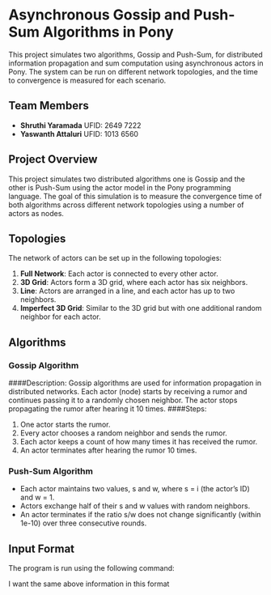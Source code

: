 # Asynchronous Gossip and Push-Sum Algorithms in Pony

This project simulates two algorithms, Gossip and Push-Sum, for distributed information propagation and sum computation using asynchronous actors in Pony. The system can be run on different network topologies, and the time to convergence is measured for each scenario.

## Team Members
- **Shruthi Yaramada**
  UFID: 2649 7222
- **Yaswanth Attaluri**
  UFID: 1013 6560

## Project Overview
This project simulates two distributed algorithms one is Gossip and the other is Push-Sum using the actor model in the Pony programming language. The goal of this simulation is to measure the convergence time of both algorithms across different network topologies using a number of actors as nodes.

## Topologies
The network of actors can be set up in the following topologies:
1. **Full Network**: Each actor is connected to every other actor.
2. **3D Grid**: Actors form a 3D grid, where each actor has six neighbors.
3. **Line**: Actors are arranged in a line, and each actor has up to two neighbors.
4. **Imperfect 3D Grid**: Similar to the 3D grid but with one additional random neighbor for each actor.

## Algorithms
### Gossip Algorithm
####Description: Gossip algorithms are used for information propagation in distributed networks. Each actor (node) starts by receiving a rumor and continues passing it to a randomly chosen neighbor. The actor stops propagating the rumor after hearing it 10 times.
####Steps:
1. One actor starts the rumor.
2. Every actor chooses a random neighbor and sends the rumor.
3. Each actor keeps a count of how many times it has received the rumor.
4. An actor terminates after hearing the rumor 10 times.

### Push-Sum Algorithm
- Each actor maintains two values, s and w, where s = i (the actor’s ID) and w = 1.
- Actors exchange half of their s and w values with random neighbors.
- An actor terminates if the ratio s/w does not change significantly (within 1e-10) over three consecutive rounds.

## Input Format
The program is run using the following command:



I want the same above information in this format

